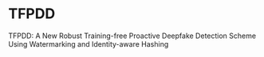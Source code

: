 # TFPDD
TFPDD: A New Robust Training-free Proactive Deepfake Detection Scheme Using Watermarking and Identity-aware Hashing
